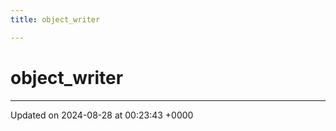 ```yaml
---
title: object_writer

---
```


# object_writer





-------------------------------

Updated on 2024-08-28 at 00:23:43 +0000